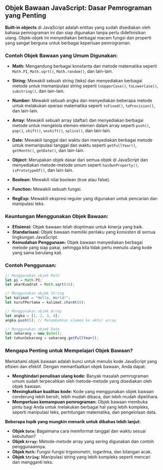 ## Objek Bawaan JavaScript: Dasar Pemrograman yang Penting

**Built-in objects** di JavaScript adalah entitas yang sudah disediakan oleh bahasa pemrograman ini dan siap digunakan tanpa perlu didefinisikan ulang. Objek-objek ini menyediakan berbagai macam fungsi dan properti yang sangat berguna untuk berbagai keperluan pemrograman.

### Contoh Objek Bawaan yang Umum Digunakan:

- **Math:** Mengandung berbagai konstanta dan metode matematika seperti `Math.PI`, `Math.sqrt()`, `Math.random()`, dan lain-lain.
  
- **String:** Mewakili sebuah string (teks) dan menyediakan berbagai metode untuk memanipulasi string seperti `toUpperCase()`, `toLowerCase()`, `substring()`, dan lain-lain.
  
- **Number:** Mewakili sebuah angka dan menyediakan beberapa metode untuk melakukan operasi matematika seperti `toFixed()`, `toPrecision()`, dan lain-lain.
  
- **Array:** Mewakili sebuah array (daftar) dan menyediakan berbagai metode untuk mengelola elemen-elemen dalam array seperti `push()`, `pop()`, `shift()`, `unshift()`, `splice()`, dan lain-lain.
  
- **Date:** Mewakili tanggal dan waktu dan menyediakan berbagai metode untuk memanipulasi tanggal dan waktu seperti `getFullYear()`, `getMonth()`, `getDate()`, dan lain-lain.
  
- **Object:** Merupakan objek dasar dari semua objek di JavaScript dan menyediakan metode-metode umum seperti `hasOwnProperty()`, `isPrototypeOf()`, dan lain-lain.
  
- **Boolean:** Mewakili nilai boolean (true atau false).
  
- **Function:** Mewakili sebuah fungsi.
  
- **RegExp:** Mewakili ekspresi reguler yang digunakan untuk pencarian dan manipulasi teks.

### Keuntungan Menggunakan Objek Bawaan:

- **Efisiensi:** Objek bawaan telah dioptimasi untuk kinerja yang baik.
- **Standarisasi:** Objek bawaan memiliki perilaku yang konsisten di semua lingkungan JavaScript.
- **Kemudahan Penggunaan:** Objek bawaan menyediakan berbagai metode yang siap pakai, sehingga kita tidak perlu menulis ulang kode yang sama berulang kali.

### Contoh Penggunaan:

```js
// Menggunakan objek Math
let pi = Math.PI;
let akarKuadrat = Math.sqrt(16);

// Menggunakan objek String
let kalimat = "Hello, World!";
let hurufPertama = kalimat.charAt(0);

// Menggunakan objek Array
let angka = [1, 2, 3, 4];
angka.push(5); // Menambahkan elemen ke akhir array

// Menggunakan objek Date
let sekarang = new Date();
let tahunSekarang = sekarang.getFullYear();
```

### Mengapa Penting untuk Mempelajari Objek Bawaan?

Memahami objek bawaan adalah kunci untuk menulis kode JavaScript yang efisien dan efektif. Dengan memanfaatkan objek bawaan, Anda dapat:

- **Menghindari penulisan ulang kode:** Banyak masalah pemrograman umum sudah terpecahkan oleh metode-metode yang disediakan oleh objek bawaan.
- **Meningkatkan kualitas kode:** Kode yang menggunakan objek bawaan cenderung lebih bersih, lebih mudah dibaca, dan lebih mudah dipelihara.
- **Memperluas kemampuan pemrograman:** Objek bawaan membuka pintu bagi Anda untuk melakukan berbagai hal yang lebih kompleks, seperti manipulasi teks, perhitungan matematika, dan pengelolaan data.

**Beberapa topik yang mungkin menarik untuk dibahas lebih lanjut:**

- **Objek `Date`:** Bagaimana cara memformat tanggal dan waktu sesuai kebutuhan?
- **Objek `Array`:** Metode-metode array yang sering digunakan dan contoh penggunaannya.
- **Objek `Math`:** Fungsi-fungsi trigonometri, logaritma, dan bilangan acak.
- **Objek `String`:** Manipulasi string yang lebih kompleks seperti mencari dan mengganti teks.